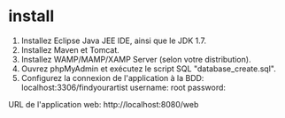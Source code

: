 install
==============

1) Installez Eclipse Java JEE IDE, ainsi que le JDK 1.7.
2) Installez Maven et Tomcat.
3) Installez WAMP/MAMP/XAMP Server (selon votre distribution).
4) Ouvrez phpMyAdmin et exécutez le script SQL "database_create.sql".
5) Configurez la connexion de l'application à la BDD:
	localhost:3306/findyourartist
	username: root
	password:

URL de l'application web: http://localhost:8080/web



